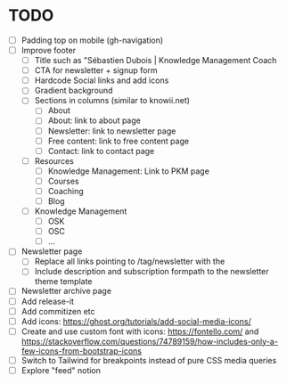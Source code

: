 # TODO

- [ ] Padding top on mobile (gh-navigation)
- [ ] Improve footer
    - [ ] Title such as "Sébastien Dubois | Knowledge Management Coach
    - [ ] CTA for newsletter + signup form
    - [ ] Hardcode Social links and add icons
    - [ ] Gradient background
    - [ ] Sections in columns (similar to knowii.net)
        - [ ] About
        - [ ] About: link to about page
        - [ ] Newsletter: link to newsletter page
        - [ ] Free content: link to free content page
        - [ ] Contact: link to contact page
    - [ ] Resources
        - [ ] Knowledge Management: Link to PKM page
        - [ ] Courses
        - [ ] Coaching
        - [ ] Blog
    - [ ] Knowledge Management
        - [ ] OSK
        - [ ] OSC
        - [ ] ...
- [ ] Newsletter page
    - [ ] Replace all links pointing to /tag/newsletter with the 
    - [ ] Include description and subscription formpath to the newsletter theme template
- [ ] Newsletter archive page
- [ ] Add release-it
- [ ] Add commitizen etc
- [ ] Add icons: https://ghost.org/tutorials/add-social-media-icons/
- [ ] Create and use custom font with icons: https://fontello.com/ and https://stackoverflow.com/questions/74789159/how-includes-only-a-few-icons-from-bootstrap-icons
- [ ] Switch to Tailwind for breakpoints instead of pure CSS media queries
- [ ] Explore "feed" notion
